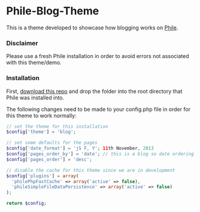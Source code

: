 Phile-Blog-Theme
================

This is a theme developed to showcase how blogging works on [Phile](https://github.com/PhileCMS).

### Disclaimer

Please use a fresh Phile installation in order to avoid errors not associated with this theme/demo.

### Installation

First, [download this repo](https://github.com/james2doyle/Phile-Blog-Theme/archive/master.zip) and drop the folder into the root directory that Phile was installed into.

The following changes need to be made to your config.php file in order for this theme to work normally:

```php
// set the theme for this installation
$config['theme'] = 'blog';

// set some defaults for the pages
$config['date_format'] = 'jS F, Y'; 11th November, 2013
$config['pages_order_by'] = 'date'; // this is a blog so date ordering
$config['pages_order'] = 'desc';

// disable the cache for this theme since we are in development
$config['plugins'] = array(
  'philePhpFastCache' => array('active' => false),
  'phileSimpleFileDataPersistence' => array('active' => false)
);

return $config;
```
